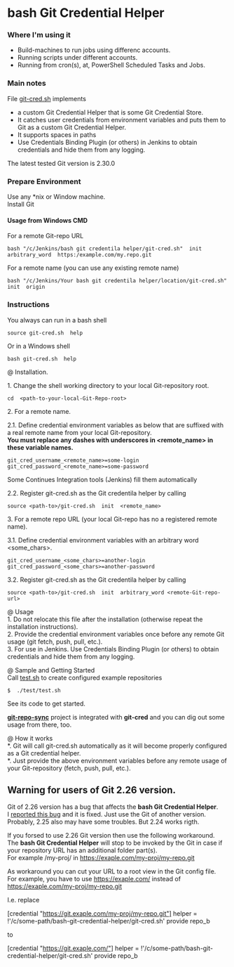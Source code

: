 # bash Git Credential Helper

### Where I'm using it

* Build-machines to run jobs using differenc accounts.
* Running scripts under different accounts.
* Running from cron(s), at, PowerShell Scheduled Tasks and Jobs.

### Main notes

File [git-cred.sh](https://github.com/it3xl/bash-git-credential-helper/blob/master/git-cred.sh) implements
* a custom Git Credential Helper that is some Git Credential Store.
* It catches user credentials from environment variables and puts them to Git as a custom Git Credential Helper.
* It supports spaces in paths
* Use Credentials Binding Plugin (or others) in Jenkins to obtain credentials and hide them from any logging.

The latest tested Git version is 2.30.0 

### Prepare Environment

Use any \*nix or Window machine.  
Install Git  

#### Usage from Windows CMD

For a remote Git-repo URL

    bash "/c/Jenkins/bash git credentila helper/git-cred.sh"  init  arbitrary_word  https:/example.com/my.repo.git

For a remote name (you can use any existing remote name)

    bash "/c/Jenkins/Your bash git credentila helper/location/git-cred.sh"  init  origin

### Instructions

You always can run in a bash shell

    source git-cred.sh  help
    
Or in a Windows shell

    bash git-cred.sh  help

@ Installation.

1\. Change the shell working directory to your local Git-repository root.

    cd  <path-to-your-local-Git-Repo-root>

2\. For a remote name.

2\.1. Define credential environment variables as below that are suffixed with a real remote name from your local Git-repository.  
**You must replace any dashes with underscores in \<remote_name\> in these variable names.**

    git_cred_username_<remote_name>=some-login
    git_cred_password_<remote_name>=some-password

Some Continues Integration tools (Jenkins) fill them automatically

2.2. Register git-cred.sh as the Git credentila helper by calling

    source <path-to>/git-cred.sh  init  <remote_name>

3\. For a remote repo URL (your local Git-repo has no a registered remote name).

3\.1. Define credential environment variables with an arbitrary word \<some_chars\>.

    git_cred_username_<some_chars>=another-login
    git_cred_password_<some_chars>=another-password

3\.2. Register git-cred.sh as the Git credentila helper by calling

    source <path-to>/git-cred.sh  init  arbitrary_word <remote-Git-repo-url>

@ Usage  
1\. Do not relocate this file after the installation (otherwise repeat the installation instructions).  
2\. Provide the credential environment variables once before any remote Git usage (git fetch, push, pull, etc.).  
3\. For use in Jenkins. Use Credentials Binding Plugin (or others) to obtain credentials and hide them from any logging.

@ Sample and Getting Started  
Call [test.sh](https://github.com/it3xl/bash-git-credential-helper/blob/master/test/test.sh) to create configured example repositories

    $  ./test/test.sh

See its code to get started.

**[git-repo-sync](https://github.com/it3xl/git-repo-sync)** project is integrated with **git-cred** and you can dig out some usage from there, too.

@ How it works  
*. Git will call git-cred.sh automatically as it will become properly configured as a Git credential helper.  
*. Just provide the above environment variables before any remote usage of your Git-repository (fetch, push, pull, etc.).

## Warning for users of Git 2.26 version.

Git of 2.26 version has a bug that affects the **bash Git Credential Helper**.<br/>
I [reported this bug](https://www.spinics.net/lists/git/msg379664.html) and it is fixed. Just use the Git of another version.<br/>
Probably, 2.25 also may have some troubles. But 2.24 works rigth.

If you forsed to use 2.26 Git version then use the following workaround.<br/>
The **bash Git Credential Helper** will stop to be invoked by the Git in case if your repository URL has an additional folder part(s).  
For example /my-proj/ in https://exaple.com/my-proj/my-repo.git

As workaround you can cut your URL to a root view in the Git config file.  
For example, you have to use https://exaple.com/ instead of https://exaple.com/my-proj/my-repo.git

I.e. replace 

[credential "https://git.exaple.com/my-proj/my-repo.git"]
    helper = !'/c/some-path/bash-git-credential-helper/git-cred.sh' provide  repo_b

to

[credential "https://git.exaple.com/"]
    helper = !'/c/some-path/bash-git-credential-helper/git-cred.sh' provide  repo_b
